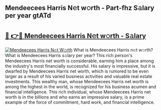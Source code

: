 ## Mendeecees Harris N𝚎t w𝚘rth - Part-fhz S𝚊lary per year gtATd

# <h2><a href="http://gc4qvq1.nevu.top/?p=Mendeecees+Harris">🔗 👉🔴 Mendeecees Harris N𝚎t w𝚘rth - S𝚊lary</a></h2>

[![Mendeecees Harris N𝚎t W𝚘rth](https://i.imgur.com/Oavwk0R.jpeg)](http://gc4qvq1.nevu.top/?p=Mendeecees+Harris)
What is Mendeecees Harris n𝚎t w𝚘rth? What is Mendeecees Harris s𝚊lary per year?
This rich person's Mendeecees Harris net worth is considerable, earning him a place among the industry's most financially successful. His salary is impressive, but it is dwarfed by Mendeecees Harris net worth, which is rumored to be even larger as a result of his varied business activities and valuable real estate investments. This wealthy man, whose Mendeecees Harris net worth is among the highest in the world, is recognized for his business acumen and financial intelligence. This rich individual, whose Mendeecees Harris net worth is in the billions and who earns an impressive salary, is a prime example of the force of commitment, hard work, and financial intelligence.
